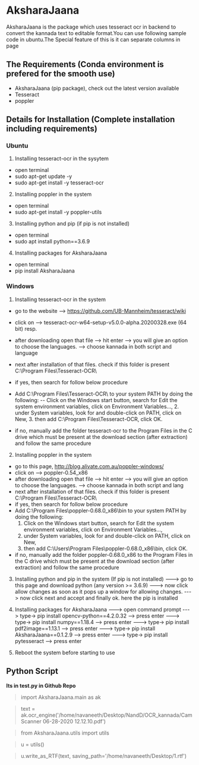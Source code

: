 # AksharaJaana

AksharaJaana is the package which uses tesseract ocr in backend to convert the kannada text to editable format.You can use
following sample code in ubuntu.The Special feature of this is it can separate columns in page


## The Requirements (Conda environment is prefered for the smooth use)

- AksharaJaana (pip package), check out the latest version available
- Tesseract 
- poppler

## Details for Installation (Complete installation including requirements) 
### Ubuntu
1. Installing tesseract-ocr in the sysytem
- open terminal
- sudo apt-get update -y 
- sudo apt-get install -y tesseract-ocr 

2. Installing poppler in the system
- open terminal
- sudo apt-get install -y poppler-utils 

3. Installing python and pip (if pip is not installed)
- open terminal 
- sudo apt install python==3.6.9

4. Installing packages for AksharaJaana
- open terminal
- pip install AksharaJaana

### Windows
1. Installing tesseract-ocr in the system 
- go to the website --> https://github.com/UB-Mannheim/tesseract/wiki
- click on --> tesseract-ocr-w64-setup-v5.0.0-alpha.20200328.exe (64 bit) resp.
- after downloading open that file --> hit enter --> you will give an option to choose the languages. --> choose kannada in both script and language
- next after installation of that files. check if this folder is present C:\Program Files\Tesseract-OCR\ 
- if yes, then search for follow below procedure
- Add C:\Program Files\Tesseract-OCR\  to your system PATH by doing the following: 
--  Click on the Windows start button, search for Edit the system environment variables, click on Environment Variables..., 
	  2. under System variables, look for and double-click on PATH, click on New,
	  3. then add C:\Program Files\Tesseract-OCR\, click OK.

- if no, manually add the folder tesseract-ocr to the Program Files in the C drive which must be present at the download section (after extraction) and follow the same procedure

2. Installing poppler in the system
- go to this page, http://blog.alivate.com.au/poppler-windows/
- click on --> poppler-0.54_x86
- after downloading open that file --> hit enter --> you will give an option to choose the languages. --> choose kannada in both script and lang
- next after installation of that files. check if this folder is present C:\Program Files\Tesseract-OCR\ 
- if yes, then search for follow below procedure
- Add C:\Program Files\poppler-0.68.0_x86\bin to your system PATH by doing the following:
	 1. Click on the Windows start button, search for Edit the system environment variables, click on Environment Variables...,
	 2. under System variables, look for and double-click on PATH, click on New,
	 3. then add C:\Users\Program Files\poppler-0.68.0_x86\bin, click OK.
- if no, manually add the folder poppler-0.68.0_x86 to the Program Files in the C drive which must be present at the download section (after extraction) and follow the same procedure

3. Installing python and pip in the system (If pip is not installed)
---> go to this page and download python (any version >= 3.6.9)
---> now click allow changes as soon as it pops up a window for allowing changes. 
---> now click next and accept and finally ok. here the pip is installed

4. Installing packages for AksharaJaana
---> open command prompt
---> type->   pip install opencv-python==4.2.0.32 --> press enter
---> type->   pip install numpy==1.18.4 --> press enter
---> type->   pip install pdf2image==1.13.1 --> press enter
---> type->   pip install AksharaJaana==0.1.2.9 --> press enter
---> type->   pip install pytesseract --> press enter

5.  Reboot the system before starting to use 



## Python Script
**Its in test.py in Github Repo** 
>import AksharaJaana.main as ak 

>text = ak.ocr_engine('/home/navaneeth/Desktop/NandD/OCR_kannada/CamScanner 06-28-2020 12.12.10.pdf')

>from AksharaJaana.utils import utils

>u = utils()

>u.write_as_RTF(text, saving_path='/home/navaneeth/Desktop/1.rtf')
